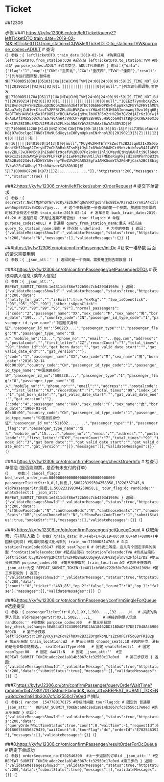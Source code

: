 # Ticket
##12306

步骤
###1.https://kyfw.12306.cn/otn/leftTicket/queryZ?leftTicketDTO.train_date=2019-02-14&leftTicketDTO.from_station=CQW&leftTicketDTO.to_station=TVW&purpose_codes=ADULT # 查询   
(```)
参数：{
        leftTicketDTO.train_date:2019-02-14  #购票日期
        leftTicketDTO.from_station:CQW #起点站
        leftTicketDTO.to_station:TVW #终点站
        purpose_codes:ADULT #购票类型，ADULT代表单程
      }
返回：{"data":{"flag":"1","map":{"CUW":"重庆北","CXW":"重庆西","TVW":"潼南"},"result":["|列车运行图调整,暂停发售|77000D51030J|D5103|CXW|ICW|CXW|TVW|24:00|24:00|99:59|IS_TIME_NOT_BUY||20190214||W3|01|03|0|1|||||||||||||||||0|0|null","|列车运行图调整,暂停发售|77000D51170A|D5117|CUW|NIW|CUW|TVW|24:00|24:00|99:59|IS_TIME_NOT_BUY||20190214||W2|01|03|0|1|||||||||||||||||0|0|null","IQEEzf7ymvboXyZSxb%2Bvno%2FvYNEZbmuqDINQp%2Bmnh3k4f0fECt06bHNQPKk4Hlpp8k%2FEY%2FHY1hMb%0Aua7x0jZi61wrCfaoT%2FPBfZMLd4iBVRZurosYHAz0E191H6A5Imnmwng39zx10jq6Bj5eBTTWbH4U%0Ag5a1RfO85IpYBCUAfwSajgMxulbU63F6m2rH%2Bn3QV2djAIrKzIDYwjfdFAuLAfzMa5Sb0cV3nEG7%0AnW43VHcCPF9qB%2BvHUSuHaQcbaHdYztBgPpKcWEXeSXZ0Hekt8%2BIORs8NXs%2FMiGi%2FLkbi5NdZYb%2BJ%0Ax36wYA%3D%3D|预订|710000K1420H|K143|NNZ|CDW|CXW|TVW|09:18|10:36|01:18|Y|t47JENLelAwrUH8jO7aObclgoEFHNBYIMu9USdXqyieI0PymUpkzmENrhno%3D|20190213|3|Z1|11|12|0|0||||2|||有||有|16|||||10401030|1413|0|0|null","MUyH%2FHTEfnPsZwsT%2B2JzqnO21xQ5sGp0nnfSH52Dxg82ZvrybT7nChBhBxb3TsvMjtJyUJx89uNQ%0AMCrH9ekzbik0zw54JI4FG7uavZBLFJwJFKM6jXIhI6akPir9cafU%2BO07Fq2oHvjihljCWeydEtMq%0AHltj9Cl6HqKGR9xxZS1UsSAWqyjFBxPFLPFkPjn1LwFH%2FnvW1li%2FMEDeRugFkjsdIzBNPnrhDB3I%0A%2Bi022Xdvfv8XW3YA0vrhyYKwZU%2FGAR52EgfaJAMKGomYC%2F6HFjCas%2BCl8big1Vkw%2FuIAObayl7Is%0AtwecSA%3D%3D|预订|710000K8720H|K873|ZJZ|............."]},"httpstatus":200,"messages":"","status":true}
(```)

###2.https://kyfw.12306.cn/otn/leftTicket/submitOrderRequest # 提交下单请求   
(```)
参数：{
        secretStr:NwCfMpWhQYGrv9zKy/E2bJHhqOoVHXTgo5hTboBBIe/Kzro2zxrnAiA4x1lswwh5upe5V31vZwXQuv7gxy...  # 这个参数是第一步查询的第一个参数，那趟车可买票的时候才会有这个参数
        train_date:2019-02-14  # 发车日期
        back_train_date:2019-01-20 # 返程日期（不是往返票不用管他）
        tour_flag:dc # 单程
        purpose_codes:ADULT # 普通票
        query_from_station_name:重庆 #起点站
        query_to_station_name:潼南 # 终点站
        undefined:  # 为空的参数
      }
返回：{"validateMessagesShowId":"_validatorMessage","status":true,"httpstatus":200,"data":"N","messages":[],"validateMessages":{}}
(```)

###https://kyfw.12306.cn/otn/confirmPassenger/initDc #获取一堆参数 后面的请求需要用到   
(```)
参数：{
        _json_att：''
      }
返回的是一个页面，需要用正则去取数据
(```)

###3.https://kyfw.12306.cn/otn/confirmPassenger/getPassengerDTOs # 获取购票人信息 (乘车人信息)  
(```)
参数：{
        _json_att:'',
        REPEAT_SUBMIT_TOKEN:1e4811cbf86e722b50c7cb4293d1969c
      }
返回：{"validateMessagesShowId":"_validatorMessage","status":true,"httpstatus":200,"data":{"notify_for_gat":"","isExist":true,"exMsg":"","two_isOpenClick":["93","95","97","99"],"other_isOpenClick":["91","93","98","99","95","97"],"normal_passengers":[{"code":"2","passenger_name":"XX","sex_code":"M","sex_name":"男","born_date":"199....","country_code":"CN","passenger_id_type_code":"1","passenger_id_type_name":"中国居民身份证","passenger_id_no":"500223....","passenger_type":"1","passenger_flag":"0","passenger_type_name":"成人","mobile_no":"13...","phone_no":"","email":"...@qq.com","address":"","postalcode":"","first_letter":"CZ","recordCount":"7","total_times":"99","index_id":"0","gat_born_date":"","gat_valid_date_start":"","gat_valid_date_end":"","gat_version":""},{"code":"1","passenger_name":"XX","sex_code":"M","sex_name":"男","born_date":"2016-02-14 00:00:00","country_code":"CN","passenger_id_type_code":"1","passenger_id_type_name":"中国居民身份证","passenger_id_no":"500230....","passenger_type":"1","passenger_flag":"0","passenger_type_name":"成人","mobile_no":"","phone_no":"","email":"","address":"","postalcode":"","first_letter":"AJ","recordCount":"7","total_times":"99","index_id":"1","gat_born_date":"","gat_valid_date_start":"","gat_valid_date_end":"","gat_version":""},{"code":"4","passenger_name":"XXX","sex_code":"F","sex_name":"女","born_date":"1900-01-01 00:00:00","country_code":"CN","passenger_id_type_code":"1","passenger_id_type_name":"中国居民身份证","passenger_id_no":"511602........","passenger_type":"1","passenger_flag":"0","passenger_type_name":"成人","mobile_no":"15.....","phone_no":"","email":"","address":"","postalcode":"","first_letter":"DYM","recordCount":"7","total_times":"99","index_id":"3","gat_born_date":"","gat_valid_date_start":"","gat_valid_date_end":"","gat_version":""}]},"messages":[],"validateMessages":{}}
(```)

 
###4.https://kyfw.12306.cn/otn/confirmPassenger/checkOrderInfo # 检查订单信息 (是否能购票，是否有未支付的订单）   
(```)   
参数:{
    cancel_flag:2
    bed_level_order_num:000000000000000000000000000000
    passengerTicketStr:O,0,1,陈震,1,500223199304258858,13220367145,N
    oldPassengerStr:陈震,1,500223199304258858,1_
    tour_flag:dc
    randCode:''
    whatsSelect:1
    _json_att:''
    REPEAT_SUBMIT_TOKEN:1e4811cbf86e722b50c7cb4293d1969c
}
返回:{"validateMessagesShowId":"_validatorMessage","status":true,"httpstatus":200,"data":{"ifShowPassCode":"N","canChooseBeds":"N","canChooseSeats":"Y","choose_Seats":"OM","isCanChooseMid":"N","ifShowPassCodeTime":"1","submitStatus":true,"smokeStr":""},"messages":[],"validateMessages":{}}
(```)

###5.https://kyfw.12306.cn/otn/confirmPassenger/getQueueCount # 获取余票，与排队人数
(```)
参数{
        train_date:Thu+Feb+14+2019+00:00:00+GMT+0800+(中国标准时间) #购票时间格式化出来的
        train_no:77000D514708 # 车次
        stationTrainCode:D5147 #班次
        seatType:O # O代表二等座，这儿有个固定字典的类型
        fromStationTelecode:CUW #起点站简码
        toStationTelecode:TVW #终点站简码
        leftTicket:CLy0iYHVYp2Mctmf3%2FRbBmuCCUGyeyU8JF%2Bjolnv%2FfplIrD2 #第三步获取的
        purpose_codes:00  #第三步获取的
        train_location:W2 #第三步获取的
        _json_att:为空
        REPEAT_SUBMIT_TOKEN:1e4811cbf86e722b50c7cb4293d1969c #第三步获取的
}
返回:{"validateMessagesShowId":"_validatorMessage","status":true,"httpstatus":200,"data":{"count":"0","ticket":"463,85","op_2":"false","countT":"0","op_1":"false"},"messages":[],"validateMessages":{}}
(```)

###6.https://kyfw.12306.cn/otn/confirmPassenger/confirmSingleForQueue #选座提交  
(```)
参数：{
        passengerTicketStr:O,0,1,XX,1,500....,132.....,N   # 拼接的购票人信息
        oldPassengerStr:XX,1,5002....,1_     # 拼接的购票人信息
        randCode:'' #空数据
        purpose_codes:00   # 第三步获取
        key_check_isChange:5EAB44C37C430901F5D2AA18462DD31BDADFE7DE17048A36906509CD   # 第三步获取
        leftTicketStr:Imh2yxCys%2Fo%2FhDX%2B3ZZOYgnkoNLrsZz6OFEYF5oGBrFRIB2p  # 第三步获取
        train_location:W2  # 第三步获取
        choose_seats:1D #选的座位，没有的话他会帮你随机选。。
        seatDetailType:000   # 固定
        whatsSelect:1  # 固定
        roomType:00   # 固定
        dwAll:N   # 固定
        _json_att:''  #空
        REPEAT_SUBMIT_TOKEN:a8dc2ed1a814b3067cfc32550c17e0ed   # 第三步获取
}
返回:{"validateMessagesShowId":"_validatorMessage","status":true,"httpstatus":200,"data":{"submitStatus":true},"messages":[],"validateMessages":{}}
(```)

###7.https://kyfw.12306.cn/otn/confirmPassenger/queryOrderWaitTime?random=1547780170175&tourFlag=dc&_json_att=&REPEAT_SUBMIT_TOKEN=a8dc2ed1a814b3067cfc32550c17e0ed # 排队   
(```)
参数:{
        random	1547780170175 #秒级时间戳
        tourFlag:dc # 固定的 普通票
        _json_att:'' 
        REPEAT_SUBMIT_TOKEN:a8dc2ed1a814b3067cfc32550c17e0ed #第三步获取
}
返回：{"validateMessagesShowId":"_validatorMessage","status":true,"httpstatus":200,"data":{"queryOrderWaitTimeStatus":true,"count":0,"waitTime":-1,"requestId":6491860556856379439,"waitCount":0,"tourFlag":"dc","orderId":"E702546392"},"messages":[],"validateMessages":{}}
(```)

###8.https://kyfw.12306.cn/otn/confirmPassenger/resultOrderForDcQueue # 确定下单成功   
(```)
参数{
        orderSequence_no:E702546390  #上一步返回的订单id
        _json_att:'' #空
        REPEAT_SUBMIT_TOKEN:a8dc2ed1a814b3067cfc32550c17e0ed #第三步的
}
返回:{"validateMessagesShowId":"_validatorMessage","status":true,"httpstatus":200,"data":{"submitStatus":true},"messages":[],"validateMessages":{}}
(```)
